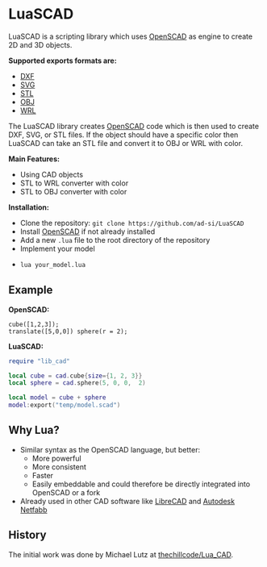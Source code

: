 # LuaSCAD

LuaSCAD is a scripting library which uses [OpenSCAD] as engine
to create 2D and 3D objects.

**Supported exports formats are:**

- [DXF](https://en.wikipedia.org/wiki/AutoCAD_DXF)
- [SVG](https://en.wikipedia.org/wiki/Scalable_Vector_Graphics)
- [STL](https://en.wikipedia.org/wiki/STL_(file_format))
- [OBJ](https://en.wikipedia.org/wiki/Wavefront_.obj_file)
- [WRL](https://en.wikipedia.org/wiki/VRML)

The LuaSCAD library creates [OpenSCAD] code
which is then used to create DXF, SVG, or STL files.
If the object should have a specific color then LuaSCAD can take an STL file
and convert it to OBJ or WRL with color.

**Main Features:**

- Using CAD objects
- STL to WRL converter with color
- STL to OBJ converter with color

**Installation:**

- Clone the repository: `git clone https://github.com/ad-si/LuaSCAD`
- Install [OpenSCAD] if not already installed
- Add a new `.lua` file to the root directory of the repository
- Implement your model
- ```sh
  lua your_model.lua
  ```

[OpenSCAD]: https://www.openscad.org/


## Example

**OpenSCAD:**

```openscad
cube([1,2,3]);
translate([5,0,0]) sphere(r = 2);
```

**LuaSCAD:**

```lua
require "lib_cad"

local cube = cad.cube{size={1, 2, 3}}
local sphere = cad.sphere(5, 0, 0,  2)

local model = cube + sphere
model:export("temp/model.scad")
```


## Why Lua?

- Similar syntax as the OpenSCAD language, but better:
  - More powerful
  - More consistent
  - Faster
  - Easily embeddable and could therefore be directly integrated
      into OpenSCAD or a fork
- Already used in other CAD software like [LibreCAD] and [Autodesk Netfabb]

[LibreCAD]: https://wiki.librecad.org/index.php/LibreCAD_3_-_Lua_Scripting
[Autodesk Netfabb]:
  https://help.autodesk.com/view/NETF/2025/ENU/?guid=GUID-93C06838-2623-4573-9BFB-B1EF4628AC4A


## History

The initial work was done by Michael Lutz at
[thechillcode/Lua_CAD](https://github.com/thechillcode/Lua_CAD).

